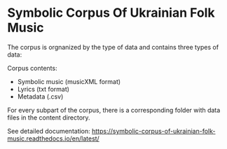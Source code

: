 # Symbolic Corpus Of Ukrainian Folk Music

The corpus is orgnanized by the type of data and contains three types of data: 

Corpus contents: 
- Symbolic music (musicXML format)
- Lyrics (txt format)
- Metadata (.csv)

For every subpart of the corpus, there is a corresponding folder with data files in the content directory. 

See detailed documentation: 
https://symbolic-corpus-of-ukrainian-folk-music.readthedocs.io/en/latest/
